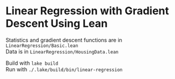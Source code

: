 # Linear Regression with Gradient Descent Using Lean

Statistics and gradient descent functions are in ```LinearRegression/Basic.lean``` <br>
Data is in ```LinearRegression/HousingData.lean``` <br>

Build with ```lake build``` <br>
Run with ```./.lake/build/bin/linear-regression```
